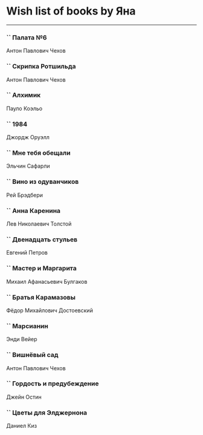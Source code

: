 # Wish list of books by Яна
---

### `` Палата №6
Антон Павлович Чехов

### `` Скрипка Ротшильда
Антон Павлович Чехов

### `` Алхимик
Пауло Коэльо

### `` 1984
Джордж Оруэлл

### `` Мне тебя обещали
Эльчин Сафарли

### `` Вино из одуванчиков
Рей Брэдбери

### `` Анна Каренина
Лев Николаевич Толстой

### `` Двенадцать стульев
Евгений Петров

### `` Мастер и Маргарита
Михаил Афанасьевич Булгаков

### `` Братья Карамазовы
Фёдор Михайлович Достоевский

### `` Марсианин
Энди Вейер

### `` Вишнёвый сад
Антон Павлович Чехов

### `` Гордость и предубеждение
Джейн Остин

### `` Цветы для Элджернона
Даниел Киз

